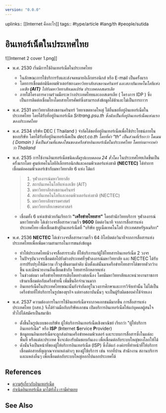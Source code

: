 ```yaml
---
version: "0.0.0"
---
```

uplinks:: [[Internet คืออะไร]]
tags:: #type/article #lang/th #people/sutida
# อินเทอร์เน็ตในประเทศไทย 
![[Internet 2 cover 1.png]]
- พ.ศ. 2530 เริ่มมีการใช้อินเทอร์เน็ตในประเทศไทย
	- ในลักษณะการใช้บริการรับและส่งจดหมายอิเล็กทรอนิกส์ หรือ E-mail เป็นครั้งแรก
	- โดยการเชื่อมต่อมินิคอมพิวเตอร์ของ*มหาวิทยาลัยสงขลานครินทร์ และสถาบันเทคโนโลยีแห่งเอเชีย **(AIT)** ไปยังมหาวิทยาลัยเมลเบิร์น ประเทศออสเตรเลีย*
	-  ภายใต้โครงการความร่วมมือระหว่างประเทศไทยและออสเตรเลีย ( โครงการ IDP ) ซึ่งเป็นการติดต่อเชื่อมโยงโดยสายโทรศัพท์ซึ่งสามารถส่งข้อมูลได้ช้าและไม่เป็นการถาวร 

- พ.ศ. 2531 มหาวิทยาลัยสงขลานครินทร์ วิทยาเขตหาดใหญ่ ได้ยื่นขอที่อยู่อินเทอร์เน็ตในประเทศไทย โดยได้รับที่อยู่อินเทอร์เน็ต *Sritrang.psu.th ซึ่งนับเป็นที่อยู่อินเทอร์เน็ตแห่งแรกของประเทศไทย*

- พ.ศ. 2534 บริษัท DEC ( Thailand ) จำกัดได้ขอที่อยู่อินเทอร์เน็ตเพื่อใช้ประโยชน์ภายในของบริษัท โดยได้รับที่อยู่อินเทอร์เน็ตเป็น *dect.co.th โดยที่คำ “th” เป็นส่วนที่เรียกว่า โดเมน ( Domain ) ซึ่งเป็นส่วนที่แสดงโซนของเครือข่ายอินเทอร์เน็ตในประเทศไทย โดยย่อมาจากคำว่า Thailand*

- พ.ศ. 2535 การใช้งานอินเทอร์เน็ตชนิด*เต็มรูปแบบตลอด 24 ชั่วโมง*
  ในประเทศไทยเกิดขึ้นเป็นครั้งแรกโดย ศูนย์เทคโนโลยีอิเล็กทรอนิกส์และคอมพิวเตอร์แห่งชาติ **(NECTEC)** ได้ทำการเชื่อมต่อคอมพิวเตอร์เข้ากับมหาวิทยาลัย 6 แห่ง ได้แก่
	>1.  จุฬาลงกรณ์มหาวิทยาลัย
	>2.  สถาบันเทคโนโลยีแห่งเอเชีย (AIT)
	>3.  มหาวิทยาลัยสงขลานครินทร์
	>4.  สถาบันเทคโนโลยีและคอมพิวเตอร์แห่งชาติ (NECTEC)
	>5.  มหาวิทยาลัยธรรมศาสตร์
	>6.  มหาวิทยาลัยเกษตรศาสตร์
	- เชื่อมทั้ง 6 แห่งเข้าด้วยกันเรียกว่า **"เครือข่ายไทยสาร"** โดยสำนักวิทยบริการ จุฬาลงกรณ์มหาวิทยาลัย ได้เช่าวงจรสื่อสารความเร็ว **9600** บิตต่อวินาที จากการสื่อสารแห่งประเทศไทย เพื่อเชื่อมเข้าสู่อินเทอร์เน็ตที่ "บริษัท ยูยูเน็ตเทคโนโลยี ประเทศสหรัฐอเมริกา"

- พ.ศ. 2536 **NECTEC** ได้เช่าวงจรสื่อสารความเร็ว 64 กิโลบิตต่อวินาทีจากการสื่อสารแห่งประเทศไทยเพื่อเพิ่มความสามารถในการขนส่งข้อมูล 
	- ทำให้ประเทศไทยมีวงจรสื่อสารระดับ ที่ให้บริการแก่ผู้ใช้ไทยสารอินเทอร์เน็ต 2 วงจร 
	- ในปัจจุบันวงจรเชื่อมต่อไปยังต่างประเทศที่จุฬาลงกรณ์มหาวิทยาลัย และ NECTEC ได้รับการปรับปรุงให้มีความ เร็วสูงขึ้นตามลำดับ นับตั้งแต่นั้นมาเครือข่ายไทยสารได้ขยายตัวกว้างขึ้น และมีหน่วยงานอื่นเชื่อมเข้ากับ ไทยสารอีกหลายแห่ง 
	- ในช่วงต่อมา เครือข่ายไทยสารเติบโตอย่างต่อเนื่อง โดยมีมหาวิทยาลัยและหน่วยงานราชการ เข้ามาเชื่อมต่อกับเครือข่ายนี้ เพิ่มขึ้นอีกจำนวนมาก
	-  อินเทอร์เน็ตในประเทศไทยขณะนั้นยังจำกัดอยู่ในวงการศึกษาและการวิจัยเท่านั้น ไม่ได้เป็นเครือข่ายที่ให้บริการในรูปของธุรกิจ แต่ทางสถาบันนั้นๆ จะเป็นผู้รับผิดชอบค่าใช้จ่ายเอง  

- พ.ศ. 2537 ความต้องการในการใช้อินเทอร์เน็ตจากภาคเอกชนมีมากขึ้น การสื่อสารแห่งประเทศไทย (กสท.) จึงได้ร่วมมือกับบริษัทเอกชน เปิดบริการอินเทอร์เน็ตให้แก่บุคคลผู้สนใจทั่วไปได้สมัครเป็นสมาชิก
	-  ตั้งขึ้นในรูปแบบของบริษัท ผู้ให้บริการอินเทอร์เน็ตเชิงพาณิชย์ เรียกว่า "ผู้ให้บริการอินเทอร์เน็ต" หรือ **ISP** (**I**nternet **S**ervice **P**rovider)  
	- ข้อมูลบนอินเทอร์เน็ตจะถูกส่งผ่านเครือข่ายคอมพิวเตอร์ และระบบการสื่อสารซึ่งในแต่ละพื้นที่ หรือแต่ละประเทศ ซึ่งจะต้องรับผิดชอบกันเอง เพื่อเชื่อมต่อกับระบบใหญ่ของโลกให้ได้ 
	- ดังนั้นจึงเป็นหน้าที่ของผู้ให้บริการอินเทอร์เน็ต (ISP) ซึ่งได้แก่ องค์กรที่ทำหน้าที่ให้บริการเชื่อมต่อสายสัญญาณจากแหล่งต่างๆ ของผู้ใช้บริการ เช่น จากที่บ้าน สำนักงาน สถานบริการ และแหล่งอื่นๆ เพื่อเชื่อมต่อกับระบบใหญ่ออกไปนอกประเทศได้

## References
- [ความรู้เกี่ยวกับอินเทอร์เน็ต](http://www.bkp-ssk.ac.th/html/001.htm)
- [กำเนิดอินเทอร์เน็ต มาได้ยังไง เรามีคำตอบ](https://www.bullvpn.com/th/blog/detail/history-of-the-internet)
    

## See Also
